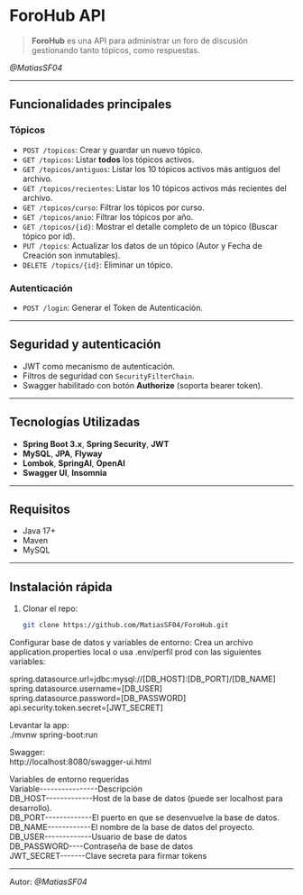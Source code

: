 # ForoHub API

>**ForoHub** es una API para administrar un foro de discusión gestionando tanto tópicos, como respuestas.

 _@MatiasSF04_

---

## Funcionalidades principales

### Tópicos
- `POST /topicos`: Crear y guardar un nuevo tópico.
- `GET /topicos`: Listar **todos** los tópicos activos.
- `GET /topicos/antiguos`: Listar los 10 tópicos activos más antiguos del archivo.
- `GET /topicos/recientes`: Listar los 10 tópicos activos más recientes del archivo.
- `GET /topicos/curso`: Filtrar los tópicos por curso.
- `GET /topicos/anio`: Filtrar los tópicos por año.
- `GET /topicos/{id}`: Mostrar el detalle completo de un tópico (Buscar tópico por id).
- `PUT /topics`: Actualizar los datos de un tópico (Autor y Fecha de Creación son inmutables).
- `DELETE /topics/{id}`: Eliminar un tópico.

### Autenticación
- `POST /login`: Generar el Token de Autenticación.

---

## Seguridad y autenticación

- JWT como mecanismo de autenticación.
- Filtros de seguridad con `SecurityFilterChain`.
- Swagger habilitado con botón **Authorize** (soporta bearer token).

---

## Tecnologías Utilizadas

- **Spring Boot 3.x**, **Spring Security**, **JWT**
- **MySQL**, **JPA**, **Flyway**
- **Lombok**, **SpringAI**, **OpenAI**
- **Swagger UI**, **Insomnia**

---

## Requisitos

- Java 17+
- Maven
- MySQL

---

## Instalación rápida

1. Clonar el repo:

   ```bash
   git clone https://github.com/MatiasSF04/ForoHub.git
   
Configurar base de datos y variables de entorno:
Crea un archivo application.properties local o usa .env/perfil prod con las siguientes variables:

spring.datasource.url=jdbc:mysql://[DB_HOST]:[DB_PORT]/[DB_NAME]  
spring.datasource.username=[DB_USER]  
spring.datasource.password=[DB_PASSWORD]  
api.security.token.secret=[JWT_SECRET]

Levantar la app:  
./mvnw spring-boot:run  

Swagger:  
http://localhost:8080/swagger-ui.html  

Variables de entorno requeridas  
Variable----------------Descripción  
DB_HOST-------------Host de la base de datos (puede ser localhost para desarrollo).  
DB_PORT-------------El puerto en que se desenvuelve la base de datos.  
DB_NAME------------El nombre de la base de datos del proyecto.  
DB_USER-------------Usuario de base de datos  
DB_PASSWORD----Contraseña de base de datos  
JWT_SECRET-------Clave secreta para firmar tokens  

---

Autor:  _@MatiasSF04_
